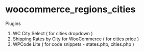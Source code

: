 # woocommerce_regions_cities

Plugins 

1. WC City Select ( for cities dropdown )
2. Shipping Rates by City for WooCommerce ( for cities price )
3. WPCode Lite ( for code snippets - states.php, cities.php )

